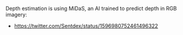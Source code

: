 
Depth estimation is using MiDaS, an AI trained to predict depth in RGB imagery:
- https://twitter.com/Sentdex/status/1596980752461496322